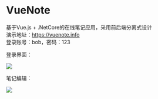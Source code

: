 # VueNote
基于Vue.js + .NetCore的在线笔记应用，采用前后端分离式设计  
演示地址：https://vuenote.info  
登录账号：bob，密码：123  

登录界面：  

<img src="https://raw.githubusercontent.com/brightman9/ResourceRepo/master/vuenote/demo_img/demo_login.png?token=AHN2P7NQPRO4AMIXOPVSV2C47T4FI">

笔记编辑：  

<img src="https://raw.githubusercontent.com/brightman9/ResourceRepo/master/vuenote/demo_img/demo_home.png?token=AHN2P7JSC2YQN7REK4F3PMC47T4CE">

